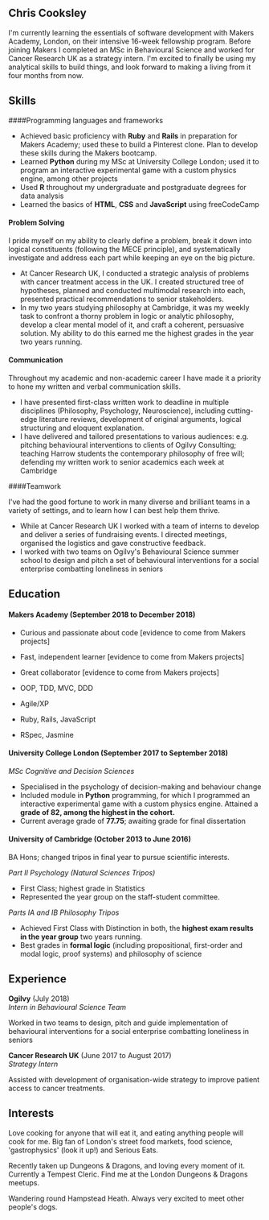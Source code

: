 ## Chris Cooksley

I'm currently learning the essentials of software development with Makers Academy, London, on their intensive 16-week fellowship program. Before joining Makers I completed an MSc in Behavioural Science and worked for Cancer Research UK as a strategy intern. I'm excited to finally be using my analytical skills to build things, and look forward to making a living from it four months from now.

## Skills

####Programming languages and frameworks

- Achieved basic proficiency with **Ruby** and **Rails** in preparation for Makers Academy; used these to build a Pinterest clone. Plan to develop these skills during the Makers bootcamp.
- Learned **Python** during my MSc at University College London; used it to program an interactive experimental game with a custom physics engine, among other projects
- Used **R** throughout my undergraduate and postgraduate degrees for data analysis
- Learned the basics of **HTML**, **CSS** and **JavaScript** using freeCodeCamp

#### Problem Solving

I pride myself on my ability to clearly define a problem, break it down into logical constituents (following the MECE principle), and systematically investigate and address each part while keeping an eye on the big picture.

- At Cancer Research UK, I conducted a strategic analysis of problems with cancer treatment access in the UK. I created structured tree of hypotheses, planned and conducted multimodal research into each, presented practical recommendations to senior stakeholders.
- In my two years studying philosophy at Cambridge, it was my weekly task to confront a thorny problem in logic or analytic philosophy, develop a clear mental model of it, and craft a coherent, persuasive solution. My ability to do this earned me the highest grades in the year two years running.

#### Communication

Throughout my academic and non-academic career I have made it a priority to hone my written and verbal communication skills.

- I have presented first-class written work to deadline in multiple disciplines (Philosophy, Psychology, Neuroscience), including cutting-edge literature reviews, development of original arguments, logical structuring and eloquent explanation.
- I have delivered and tailored presentations to various audiences: e.g. pitching behavioural interventions to clients of Ogilvy Consulting; teaching Harrow students the contemporary philosophy of free will; defending my written work to senior academics each week at Cambridge


####Teamwork

I've had the good fortune to work in many diverse and brilliant teams in a variety of settings, and to learn how I can best help them thrive.

- While at Cancer Research UK I worked with a team of interns to develop and deliver a series of fundraising events. I directed meetings, organised the logistics and gave constructive feedback.
- I worked with two teams on Ogilvy's Behavioural Science summer school to design and pitch a set of behavioural interventions for a social enterprise combatting loneliness in seniors


## Education

#### Makers Academy (September 2018 to December 2018)

- Curious and passionate about code [evidence to come from Makers projects]
- Fast, independent learner [evidence to come from Makers projects]
- Great collaborator [evidence to come from Makers projects]

- OOP, TDD, MVC, DDD
- Agile/XP
- Ruby, Rails, JavaScript
- RSpec, Jasmine

#### University College London (September 2017 to September 2018)

*MSc Cognitive and Decision Sciences*
- Specialised in the psychology of decision-making and behaviour change
- Included module in **Python** programming, for which I programmed an interactive experimental game with a custom physics engine. Attained a **grade of 82, among the highest in the cohort.**
- Current average grade of **77.75**; awaiting grade for final dissertation

#### University of Cambridge (October 2013 to June 2016)

BA Hons; changed tripos in final year to pursue scientific interests.

*Part II Psychology (Natural Sciences Tripos)*
- First Class; highest grade in Statistics
- Represented the year group on the staff-student committee.

*Parts IA and IB Philosophy Tripos*
- Achieved First Class with Distinction in both, the **highest exam results in the year group** two years running.
- Best grades in **formal logic** (including propositional, first-order and modal logic, proof systems) and philosophy of science


## Experience

**Ogilvy** (July 2018)    
*Intern in Behavioural Science Team*

Worked in two teams to design, pitch and guide implementation of behavioural interventions for a social enterprise combatting loneliness in seniors

**Cancer Research UK** (June 2017 to August 2017)   
*Strategy Intern*

Assisted with development of organisation-wide strategy to improve patient access to cancer treatments.

## Interests

Love cooking for anyone that will eat it, and eating anything people will cook for me. Big fan of London's street food markets, food science, 'gastrophysics' (look it up!) and Serious Eats.

Recently taken up Dungeons & Dragons, and loving every moment of it. Currently a Tempest Cleric. Find me at the London Dungeons & Dragons meetups.

Wandering round Hampstead Heath. Always very excited to meet other people's dogs.
